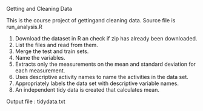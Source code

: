 Getting and Cleaning Data 
  
  This is the course project of gettingand cleaning data. Source file is run_analysis.R
1. Download the dataset in R an check if zip has already been downloaded.
2. List the files and read from them.
3. Merge the test and train sets.
4. Name the variables.
5. Extracts only the measurements on the mean and standard deviation for each measurement.
6. Uses descriptive activity names to name the activities in the data set.
7. Appropriately labels the data set with descriptive variable names.
8. An independent tidy data is created that calculates mean.

 Output file : tidydata.txt
